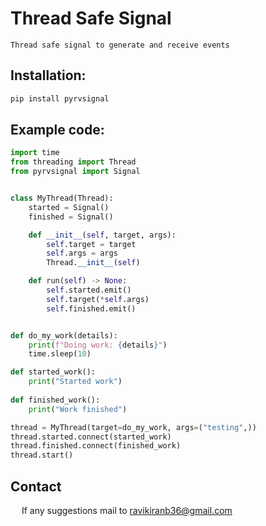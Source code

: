 # Thread Safe Signal
```text
Thread safe signal to generate and receive events
```

## Installation:
```bash
pip install pyrvsignal
```

## Example code:

```python
import time
from threading import Thread
from pyrvsignal import Signal


class MyThread(Thread):
    started = Signal()
    finished = Signal()

    def __init__(self, target, args):
        self.target = target
        self.args = args
        Thread.__init__(self)

    def run(self) -> None:
        self.started.emit()
        self.target(*self.args)
        self.finished.emit()


def do_my_work(details):
    print(f"Doing work: {details}")
    time.sleep(10)

def started_work():
    print("Started work")
    
def finished_work():
    print("Work finished")

thread = MyThread(target=do_my_work, args=("testing",))
thread.started.connect(started_work)
thread.finished.connect(finished_work)
thread.start()
```

## Contact
&emsp; If any suggestions mail to [ravikiranb36@gmail.com](mailto:admin@w3schools.io)